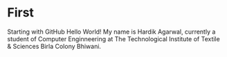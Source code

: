 # First
Starting with GitHub
Hello World! My name is Hardik Agarwal, currently a student of Computer Enginneering at The Technological Institute of Textile & Sciences Birla Colony Bhiwani.
